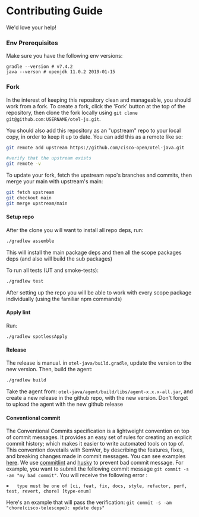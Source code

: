 # Contributing Guide

We'd love your help!

### Env Prerequisites

Make sure you have the following env versions:

```shell
gradle --version # v7.4.2
java --verson # openjdk 11.0.2 2019-01-15
```

### Fork

In the interest of keeping this repository clean and manageable, you should work from a fork. To create a fork, click the 'Fork' button at the top of the repository, then clone the fork locally using `git clone git@github.com:USERNAME/otel-js.git`.

You should also add this repository as an "upstream" repo to your local copy, in order to keep it up to date. You can add this as a remote like so:

```bash
git remote add upstream https://github.com/cisco-open/otel-java.git

#verify that the upstream exists
git remote -v
```

To update your fork, fetch the upstream repo's branches and commits, then merge your main with upstream's main:

```bash
git fetch upstream
git checkout main
git merge upstream/main
```

#### Setup repo

After the clone you will want to install all repo deps, run:

```bash
./gradlew assemble
```

This will install the main package deps and then all the scope packages deps (and also will build the sub packages)

To run all tests (UT and smoke-tests):

```bash
./gradlew test
```

After setting up the repo you will be able to work with every scope package individually (using the familiar npm commands)

#### Apply lint
Run:
```shell
./gradlew spotlessApply
```

#### Release

The release is manual. in `otel-java/build.gradle`, update the version to the new version.
Then, build the agent:
```bash
./gradlew build
```

Take the agent from: `otel-java/agent/build/libs/agent-x.x.x-all.jar`, and create a new release in the github repo, with the new version.
Don't forget to upload the agent with the new github release

#### Conventional commit

The Conventional Commits specification is a lightweight convention on top of commit messages. It provides an easy set of rules for creating an explicit commit history; which makes it easier to write automated tools on top of. This convention dovetails with SemVer, by describing the features, fixes, and breaking changes made in commit messages. You can see examples [here](https://www.conventionalcommits.org/en/v1.0.0-beta.4/#examples).
We use [commitlint](https://github.com/conventional-changelog/commitlint) and [husky](https://github.com/typicode/husky) to prevent bad commit message.
For example, you want to submit the following commit message `git commit -s -am "my bad commit"`.
You will receive the following error :

```text
✖   type must be one of [ci, feat, fix, docs, style, refactor, perf, test, revert, chore] [type-enum]
```

Here's an example that will pass the verification: `git commit -s -am "chore(cisco-telescope): update deps"`
